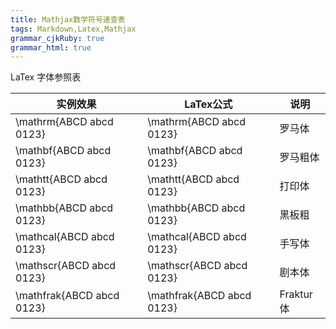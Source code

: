 ```yaml
---
title: Mathjax数学符号速查表
tags: Markdown,Latex,Mathjax
grammar_cjkRuby: true
grammar_html: true
---
```


LaTex 字体参照表
<table>
<thead>
<tr>
<th>实例效果</th>
<th>LaTex公式</th>
<th>说明</th>
</tr>
</thead>
<tbody>
<tr>
<td><span><span class="MathJax_Preview">\mathrm{ABCD abcd 0123}</span><script type="math/tex">\mathrm{ABCD abcd 0123}</script></span></td>
<td>\mathrm{ABCD abcd 0123}</td>
<td>罗马体</td>
</tr>
<tr>
<td><span><span class="MathJax_Preview">\mathbf{ABCD abcd 0123}</span><script type="math/tex">\mathbf{ABCD abcd 0123}</script></span></td>
<td>\mathbf{ABCD abcd 0123}</td>
<td>罗马粗体</td>
</tr>
<tr>
<td><span><span class="MathJax_Preview">\mathtt{ABCD abcd 0123}</span><script type="math/tex">\mathtt{ABCD abcd 0123}</script></span></td>
<td>\mathtt{ABCD abcd 0123}</td>
<td>打印体</td>
</tr>
<tr>
<td><span><span class="MathJax_Preview">\mathbb{ABCD abcd 0123}</span><script type="math/tex">\mathbb{ABCD abcd 0123}</script></span></td>
<td>\mathbb{ABCD abcd 0123}</td>
<td>黑板粗</td>
</tr>
<tr>
<td><span><span class="MathJax_Preview">\mathcal{ABCD abcd 0123}</span><script type="math/tex">\mathcal{ABCD abcd 0123}</script></span></td>
<td>\mathcal{ABCD abcd 0123}</td>
<td>手写体</td>
</tr>
<tr>
<td><span><span class="MathJax_Preview">\mathscr{ABCD abcd 0123}</span><script type="math/tex">\mathscr{ABCD abcd 0123}</script></span></td>
<td>\mathscr{ABCD abcd 0123}</td>
<td>剧本体</td>
</tr>
<tr>
<td><span><span class="MathJax_Preview">\mathfrak{ABCD abcd 0123}</span><script type="math/tex">\mathfrak{ABCD abcd 0123}</script></span></td>
<td>\mathfrak{ABCD abcd 0123}</td>
<td>Fraktur体</td>
</tr>
</tbody>
</table>